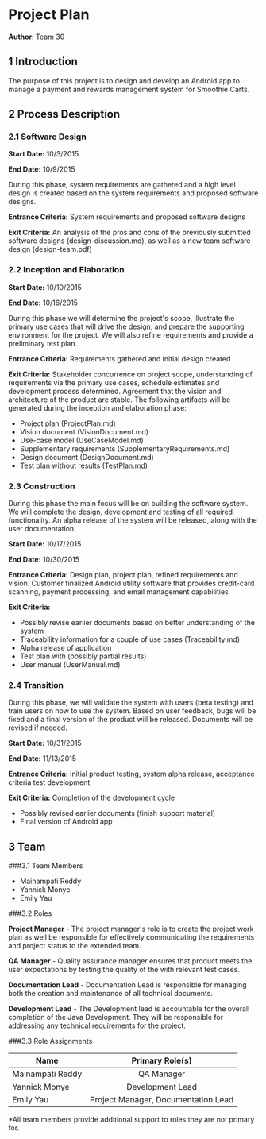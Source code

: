 # Project Plan 

**Author**: Team 30

## 1 Introduction

The purpose of this project is to design and develop an Android app to manage a payment and rewards management system for Smoothie Carts.


## 2 Process Description

### 2.1 Software Design

**Start Date:** 10/3/2015

**End Date:** 10/9/2015

During this phase, system requirements are gathered and a high level design is created based on the system requirements and proposed software designs.

**Entrance Criteria:** System requirements and proposed software designs 

**Exit Criteria:** An analysis of the pros and cons of the previously submitted software designs (design-discussion.md), as well as a new team software design (design-team.pdf)

### 2.2 Inception and Elaboration

**Start Date:** 10/10/2015

**End Date:** 10/16/2015

During this phase we will determine the project's scope, illustrate the primary use cases that will drive the design, and prepare the supporting environment for the project.  We will also refine requirements and provide a preliminary test plan.

**Entrance Criteria:** Requirements gathered and initial design created

**Exit Criteria:** Stakeholder concurrence on project scope, understanding of requirements via the primary use cases, schedule estimates and development process determined.  Agreement that the vision and architecture of the product are stable. The following artifacts will be generated during the inception and elaboration phase:

- Project plan (ProjectPlan.md)
- Vision document (VisionDocument.md)
- Use-case model (UseCaseModel.md)
- Supplementary requirements (SupplementaryRequirements.md)
- Design document (DesignDocument.md)
- Test plan without results (TestPlan.md)

### 2.3 Construction

During this phase the main focus will be on building the software system.  We will complete the design, development and testing of all required functionality.  An alpha release of the system will be released, along with the user documentation.

**Start Date:** 10/17/2015

**End Date:** 10/30/2015

**Entrance Criteria:** Design plan, project plan, refined requirements and vision. Customer finalized Android utility software that provides credit-card scanning, payment processing, and email management capabilities

**Exit Criteria:** 
- Possibly revise earlier documents based on better understanding of the system
- Traceability information for a couple of use cases (Traceability.md)
- Alpha release of application
- Test plan with (possibly partial results)
- User manual (UserManual.md)

### 2.4 Transition

During this phase, we will validate the system with users (beta testing) and train users on how to use the system.  Based on user feedback, bugs will be fixed and a final version of the product will be released.  Documents will be revised if needed.

**Start Date:** 10/31/2015

**End Date:** 11/13/2015

**Entrance Criteria:** Initial product testing, system alpha release, acceptance criteria test development

**Exit Criteria:** Completion of the development cycle

- Possibly revised earlier documents (finish support material)
- Final version of Android app


## 3 Team

###3.1 Team Members
* Mainampati Reddy
* Yannick Monye
* Emily Yau

###3.2 Roles

**Project Manager** - The project manager's role is to create the project work plan as well be responsible for effectively communicating the requirements and project status to the extended team.

**QA Manager** - Quality assurance manager ensures that product meets the user expectations by testing the quality of the with relevant test cases.

**Documentation Lead** - Documentation Lead is responsible for managing both the creation and maintenance of all technical documents.

**Development Lead** - The Development lead is accountable for the overall completion of the Java Development. They will be responsible for addressing any technical requirements for the project.

###3.3 Role Assignments

| Name | Primary Role(s) 
| ------------- |:-------------:| 
| Mainampati Reddy | QA Manager | 
| Yannick Monye | Development Lead | 
| Emily Yau | Project Manager, Documentation Lead |

*All team members provide additional support to roles they are not primary for.

